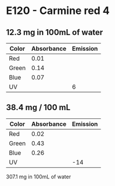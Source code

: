 # E120 - Carmine red 4

## 12.3 mg in 100mL of water

| Color | Absorbance | Emission |
| -     |-|-|
| Red   | 0.01|
| Green | 0.14|
| Blue  | 0.07|
| UV    | |6|


## 38.4 mg / 100 mL

| Color | Absorbance | Emission |
| -     |-|-|
| Red   | 0.02|
| Green | 0.43|
| Blue  | 0.26|
| UV    | |-14|


307.1 mg in 100mL of water